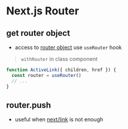 # Next.js Router

## get router object

- access to [router object](nextjs-file-system-routing.md) use `useRouter` hook

> `withRouter` in class component

```js
function ActiveLink({ children, href }) {
  const router = useRouter()
  // ...
}
```

## router.push

- useful when [next/link](nextjs-api.md#nextlink) is not enough

